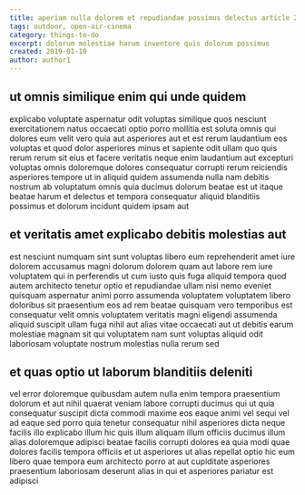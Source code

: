 ```yaml
---
title: aperiam nulla dolorem et repudiandae possimus delectus article 2530
tags: outdoor, open-air-cinema
category: things-to-do
excerpt: dolorum molestiae harum inventore quis dolorum possimus
created: 2019-01-10
author: author1
---
```


## ut omnis similique enim qui unde quidem

explicabo voluptate aspernatur odit voluptas similique quos nesciunt exercitationem natus occaecati optio porro mollitia est soluta omnis qui dolores eum velit vero quia aut asperiores aut et est rerum laudantium eos voluptas et quod dolor asperiores minus et sapiente odit ullam quo quis rerum rerum sit eius et facere veritatis neque enim laudantium aut excepturi voluptas omnis doloremque dolores consequatur corrupti rerum reiciendis asperiores tempore ut in aliquid quidem assumenda nulla nam debitis nostrum ab voluptatum omnis quia ducimus dolorum beatae est ut itaque beatae harum et delectus et tempora consequatur aliquid blanditiis possimus et dolorum incidunt quidem ipsam aut

## et veritatis amet explicabo debitis molestias aut

est nesciunt numquam sint sunt voluptas libero eum reprehenderit amet iure dolorem accusamus magni dolorum dolorem quam aut labore rem iure voluptatem qui in perferendis ut cum iusto quis fuga aliquid tempora quod autem architecto tenetur optio et repudiandae ullam nisi nemo eveniet quisquam aspernatur animi porro assumenda voluptatem voluptatem libero doloribus sit praesentium eos ad rem beatae quisquam vero temporibus est consequatur velit omnis voluptatem veritatis magni eligendi assumenda aliquid suscipit ullam fuga nihil aut alias vitae occaecati aut ut debitis earum molestiae magnam sit qui voluptatem nam sunt voluptas aliquid odit laboriosam voluptate nostrum molestias nulla rerum sed

## et quas optio ut laborum blanditiis deleniti

vel error doloremque quibusdam autem nulla enim tempora praesentium dolorum et aut nihil quaerat veniam labore corrupti ducimus qui ut quia consequatur suscipit dicta commodi maxime eos eaque animi vel sequi vel ad eaque sed porro quia tenetur consequatur nihil asperiores dicta neque facilis illo explicabo illum hic quis illum aliquam illum officiis ducimus illum alias doloremque adipisci beatae facilis corrupti dolores ea quia modi quae dolores facilis tempora officiis et ut asperiores ut alias repellat optio hic eum libero quae tempora eum architecto porro at aut cupiditate asperiores praesentium laboriosam deserunt alias in qui et asperiores pariatur est adipisci
